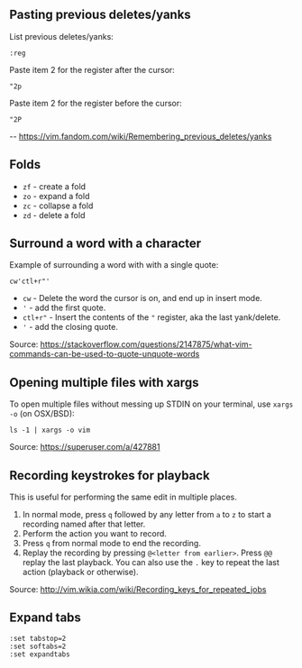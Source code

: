 ## Pasting previous deletes/yanks

List previous deletes/yanks:

```
:reg
```

Paste item 2 for the register after the cursor:

```
"2p
```

Paste item 2 for the register before the cursor:

```
"2P
```

-- https://vim.fandom.com/wiki/Remembering_previous_deletes/yanks

## Folds

* `zf` - create a fold
* `zo` - expand a fold
* `zc` - collapse a fold
* `zd` - delete a fold

## Surround a word with a character

Example of surrounding a word with with a single quote:

```
cw'ctl+r"'
```

* `cw` - Delete the word the cursor is on, and end up in insert mode.
* `'` - add the first quote.
* `ctl+r"` - Insert the contents of the `"` register, aka the last yank/delete.
* `'` - add the closing quote.

Source: https://stackoverflow.com/questions/2147875/what-vim-commands-can-be-used-to-quote-unquote-words

## Opening multiple files with xargs

To open multiple files without messing up STDIN on your terminal, use `xargs -o` (on OSX/BSD):

```
ls -1 | xargs -o vim
```

Source: https://superuser.com/a/427881

## Recording keystrokes for playback

This is useful for performing the same edit in multiple places.

1. In normal mode, press `q` followed by any letter from `a` to `z` to start a recording named after that letter.
2. Perform the action you want to record.
3. Press `q` from normal mode to end the recording.
4. Replay the recording by pressing `@<letter from earlier>`. Press `@@` replay the last playback. You can also use the `.` key to repeat the last action (playback or otherwise).

Source: http://vim.wikia.com/wiki/Recording_keys_for_repeated_jobs

## Expand tabs

```
:set tabstop=2
:set softabs=2
:set expandtabs
```
